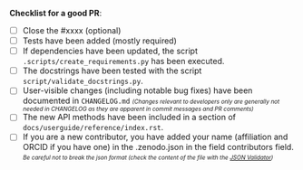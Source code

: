 **Checklist for a good PR**:

- [ ] Close the #xxxx (optional)
- [ ] Tests have been added (mostly required)
- [ ] If dependencies have been updated, the script `.scripts/create_requirements.py`
      has been executed.
- [ ] The docstrings have been tested with the script `script/validate_docstrings.py`.
- [ ] User-visible changes (including notable bug fixes) have been documented in
      `CHANGELOG.md` <font size=1>*(Changes relevant to developers only are generally not needed in
      CHANGELOG as they are apparent in commit messages and PR comments)*</font>
- [ ] The new API methods have been included in a section of `docs/userguide/reference/index.rst`.
- [ ] If you are a new contributor, you have added your name (affiliation and ORCID
      if you have one) in the .zenodo.json in the field contributors field. <font size=1>*Be careful
      not to break the json format (check the content of the file with the
      [JSON Validator](https://jsonformatter.curiousconcept.com/))*</font>
